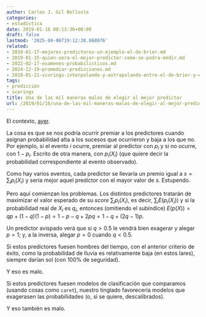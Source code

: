 ```yaml
---
author: Carlos J. Gil Bellosta
categories:
- estadística
date: 2019-01-16 08:13:36+00:00
draft: false
lastmod: '2025-04-06T19:12:38.868076'
related:
- 2019-01-17-mejores-predictores-un-ejemplo-el-de-brier.md
- 2019-01-15-quien-sera-el-mejor-predictor-como-se-podra-medir.md
- 2022-02-17-examenes-probabilisticos.md
- 2024-12-19-promediar-predicciones.md
- 2019-01-21-scorings-interpolando-y-extrapolando-entre-el-de-brier-y-el-lineal.md
tags:
- predicción
- scorings
title: Una de las mil maneras malas de elegir al mejor predictor
url: /2019/01/16/una-de-las-mil-maneras-malas-de-elegir-al-mejor-predictor/
---
```


El contexto, [ayer](https://datanalytics.com/2019/01/15/quien-sera-el-mejor-predictor-como-se-podra-medir/).

La cosa es que se nos podría ocurrir premiar a los predictores cuando asignan probabilidad alta a los sucesos que ocurrieron y baja a los que no. Por ejemplo, si el evento $i$ ocurre, premiar al predictor con $p_i$ y si no ocurre, con $1 - p_i$. Escrito de otra manera, con $p_i(X_i)$ (que quiere decir la probabilidad correspondiente al evento observado).

Como hay varios eventos, cada predictor se llevaría un premio igual a $s = \sum_i p_i(X_i)$ y sería mejor aquel predictor con el mayor valor de $s$. Estupendo.

Pero aquí comienzan los problemas. Los distintos predictores tratarán de maximizar el valor esperado de su _score_ $\sum_i p_i(X_i)$, es decir, $\sum_i E(p_i(X_i))$ y si la probabilidad real de $X_i$ es $q_i$, entonces (omitiendo el subíndice) $E(p(X)) = q p + (1-q) (1 - p) = 1 - p - q + 2pq = 1 - q + (2q - 1)p$.

Un predictor avispado verá que si $q > 0.5$ le vendrá bien exagerar y alegar $p = 1$; y, a la inversa, alegar $p=0$ cuando $q < 0.5$.

Si  estos predictores fuesen hombres del tiempo, con el anterior criterio de éxito, como la probabilidad de lluvia es relativamente baja (en estos lares), siempre darían sol (con 100% de seguridad).

Y eso es malo.

Si estos predictores fuesen modelos de clasificación que comparamos (usando cosas como `caret`), nuestro tinglado favorecería modelos que exagerasen las probabilidades (o, si se quiere, descalibrados).

Y eso también es malo.